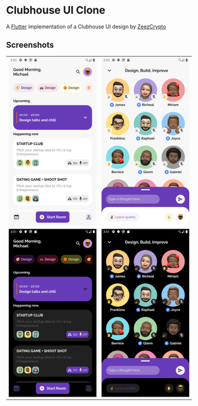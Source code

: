 # Clubhouse UI Clone

A [Flutter](https://flutter.dev/) implementation of a Clubhouse UI design by [ZeezCrypto](https://twitter.com/ZeezCrypto)

## Screenshots
<table>
  <tr>
    <td>
      <img src="https://github.com/michaeldadzie/Clubhouse-UI-Clone/blob/main/assets/screenshots/light1.png" />
    </td>
    <td>
      <img src="https://github.com/michaeldadzie/Clubhouse-UI-Clone/blob/main/assets/screenshots/light2.png" />
    </td>
  </tr>
  <tr>
    <td>
      <img src="https://github.com/michaeldadzie/Clubhouse-UI-Clone/blob/main/assets/screenshots/dark1.png" />
    </td>
    <td>
      <img src="https://github.com/michaeldadzie/Clubhouse-UI-Clone/blob/main/assets/screenshots/dark2.png" />
    </td>
  </tr>
</table>
